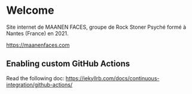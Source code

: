 # Welcome

Site internet de MAANEN FACES, groupe de Rock Stoner Psyché formé à
Nantes (France) en 2021.

https://maanenfaces.com


## Enabling custom GitHub Actions

Read the following doc:
https://jekyllrb.com/docs/continuous-integration/github-actions/
